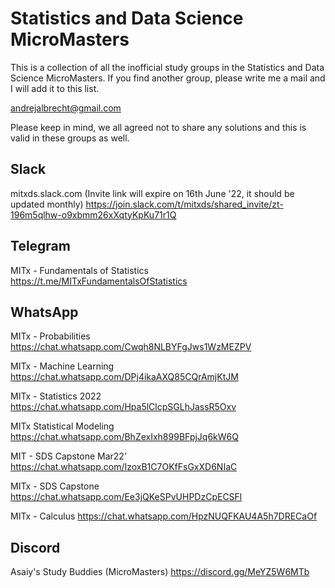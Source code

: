 # Statistics and Data Science MicroMasters

This is a collection of all the inofficial study groups in the Statistics and Data Science MicroMasters.
If you find another group, please write me a mail and I will add it to this list.

andrejalbrecht@gmail.com

Please keep in mind, we all agreed not to share any solutions and this is valid in these groups as well.


## Slack

mitxds.slack.com (Invite link will expire on 16th June '22, it should be updated monthly)
https://join.slack.com/t/mitxds/shared_invite/zt-196m5qlhw-o9xbmm26xXqtyKpKu71r1Q


## Telegram

MITx - Fundamentals of Statistics
https://t.me/MITxFundamentalsOfStatistics


## WhatsApp

MITx - Probabilities
https://chat.whatsapp.com/Cwqh8NLBYFgJws1WzMEZPV

MITx - Machine Learning
https://chat.whatsapp.com/DPj4ikaAXQ85CQrAmjKtJM

MITx - Statistics 2022
https://chat.whatsapp.com/Hpa5lClcpSGLhJassR5Oxv

MITx Statistical Modeling
https://chat.whatsapp.com/BhZexIxh899BFpjJq6kW6Q

MIT - SDS Capstone Mar22'
https://chat.whatsapp.com/IzoxB1C7OKfFsGxXD6NIaC

MITx - SDS Capstone
https://chat.whatsapp.com/Ee3jQKeSPvUHPDzCpECSFl

MITx - Calculus
https://chat.whatsapp.com/HpzNUQFKAU4A5h7DRECaOf


## Discord

Asaiy's Study Buddies (MicroMasters)
https://discord.gg/MeYZ5W6MTb
